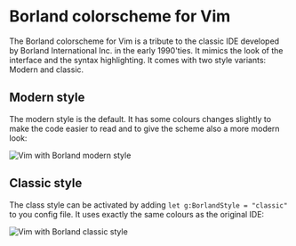 Borland colorscheme for Vim
===========================

The Borland colorscheme for Vim is a tribute to the classic IDE developed by Borland International Inc. in the early
1990'ties. It mimics the look of the interface and the syntax highlighting. It comes with two style variants: Modern and classic.

## Modern style

The modern style is the default. It has some colours changes slightly to make the code easier to read and to give the
scheme also a more modern look:

![Vim with Borland modern style](https://github.com/letorbi/vim-colors-borland/raw/master/doc/screenshot_modern.png)

## Classic style

The class style can be activated by adding `let g:BorlandStyle = "classic"` to you config file. It uses exactly the same
colours as the original IDE:

![Vim with Borland classic style](https://github.com/letorbi/vim-colors-borland/raw/master/doc/screenshot_classic.png)
